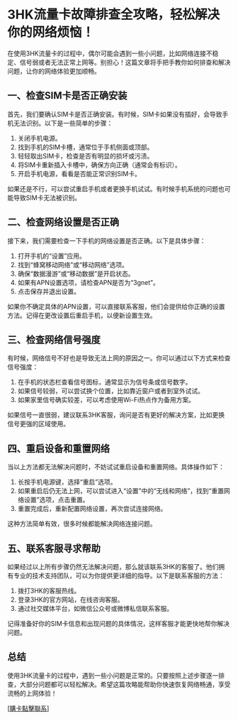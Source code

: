 # 3HK流量卡故障排查全攻略，轻松解决你的网络烦恼！

在使用3HK流量卡的过程中，偶尔可能会遇到一些小问题，比如网络连接不稳定、信号弱或者无法正常上网等。别担心！这篇文章将手把手教你如何排查和解决问题，让你的网络体验更加顺畅。

## 一、检查SIM卡是否正确安装

首先，我们要确认SIM卡是否正确安装。有时候，SIM卡如果没有插好，会导致手机无法识别。以下是一些简单的步骤：

1. 关闭手机电源。
2. 找到手机的SIM卡槽，通常位于手机侧面或顶部。
3. 轻轻取出SIM卡，检查是否有明显的损坏或污渍。
4. 将SIM卡重新插入卡槽中，确保方向正确（通常会有标识）。
5. 开启手机电源，看看是否能正常识别SIM卡。

如果还是不行，可以尝试重启手机或者更换手机试试。有时候手机系统的问题也可能导致SIM卡无法被识别。

## 二、检查网络设置是否正确

接下来，我们需要检查一下手机的网络设置是否正确。以下是具体步骤：

1. 打开手机的“设置”应用。
2. 找到“蜂窝移动网络”或“移动网络”选项。
3. 确保“数据漫游”或“移动数据”是开启状态。
4. 如果有APN设置选项，请检查APN是否为“3gnet”。
5. 点击保存并退出设置。

如果你不确定具体的APN设置，可以直接联系客服，他们会提供给你正确的设置方法。记得在更改设置后重启手机，以便新设置生效。

## 三、检查网络信号强度

有时候，网络信号不好也是导致无法上网的原因之一。你可以通过以下方式来检查信号强度：

1. 在手机的状态栏查看信号图标，通常显示为信号条或信号数字。
2. 如果信号较弱，可以尝试换个位置，比如靠近窗户或者到室外试试。
3. 如果家里信号确实较差，可以考虑使用Wi-Fi热点作为备用方案。

如果信号一直很弱，建议联系3HK客服，询问是否有更好的解决方案，比如更换信号更强的区域使用。

## 四、重启设备和重置网络

当以上方法都无法解决问题时，不妨试试重启设备和重置网络。具体操作如下：

1. 长按手机电源键，选择“重启”选项。
2. 如果重启后仍无法上网，可以尝试进入“设置”中的“无线和网络”，找到“重置网络设置”选项，点击重置。
3. 重置完成后，重新配置网络设置，再次尝试连接网络。

这种方法简单有效，很多时候都能解决网络连接问题。

## 五、联系客服寻求帮助

如果经过以上所有步骤仍然无法解决问题，那么就该联系3HK的客服了。他们拥有专业的技术支持团队，可以为你提供更详细的指导。以下是联系客服的方法：

1. 拨打3HK的客服热线。
2. 登录3HK的官方网站，在线咨询客服。
3. 通过社交媒体平台，如微信公众号或微博私信联系客服。

记得准备好你的SIM卡信息和出现问题的具体情况，这样客服才能更快地帮你解决问题。

## 总结

使用3HK流量卡的过程中，遇到一些小问题是正常的。只要按照上述步骤逐一排查，大部分问题都可以轻松解决。希望这篇攻略能帮助你快速恢复网络畅通，享受流畅的上网体验！

[[購卡點擊聯系](https://t.me/s/esim1088)]